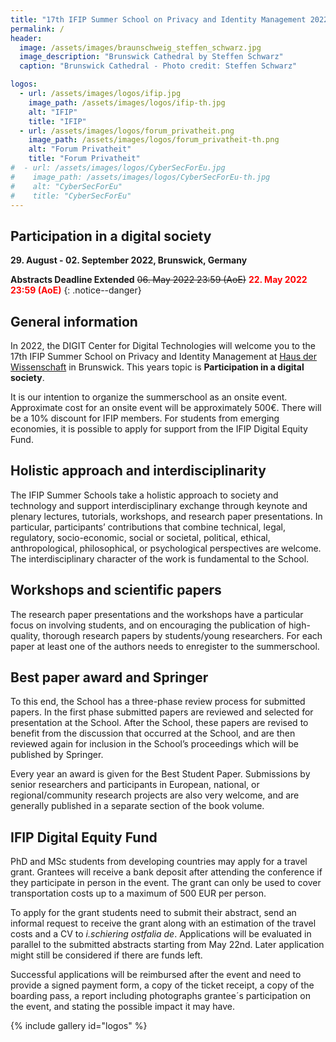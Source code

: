 ```yaml
---
title: "17th IFIP Summer School on Privacy and Identity Management 2022"
permalink: /
header:
  image: /assets/images/braunschweig_steffen_schwarz.jpg
  image_description: "Brunswick Cathedral by Steffen Schwarz"
  caption: "Brunswick Cathedral - Photo credit: Steffen Schwarz"

logos:
  - url: /assets/images/logos/ifip.jpg
    image_path: /assets/images/logos/ifip-th.jpg
    alt: "IFIP"
    title: "IFIP"
  - url: /assets/images/logos/forum_privatheit.png
    image_path: /assets/images/logos/forum_privatheit-th.png
    alt: "Forum Privatheit"
    title: "Forum Privatheit"
#  - url: /assets/images/logos/CyberSecForEu.jpg
#    image_path: /assets/images/logos/CyberSecForEu-th.jpg
#    alt: "CyberSecForEu"
#    title: "CyberSecForEu"
---
```


## Participation in a digital society
**29. August - 02. September 2022, Brunswick, Germany**

**Abstracts Deadline Extended**	~~06. May 2022 23:59 (AoE)~~ <span style="color: red">**22. May 2022 23:59 (AoE)**</span>
{: .notice--danger}

## General information

In 2022, the DIGIT Center for Digital Technologies will welcome you to the 17th IFIP Summer School on Privacy and Identity Management at [Haus der Wissenschaft](https://www.hausderwissenschaft.org/) in Brunswick. This years topic is **Participation in a digital society**. 

It is our intention to organize the summerschool as an onsite event. Approximate cost for an onsite event will be approximately 500€. There will be a 10% discount for IFIP members. For students from emerging economies, it is possible to apply for support from the IFIP Digital Equity Fund.


## Holistic approach and interdisciplinarity

The IFIP Summer Schools take a holistic approach to society and technology and support interdisciplinary exchange through keynote and plenary lectures, tutorials, workshops, and research paper presentations. In particular, participants’ contributions that combine technical, legal, regulatory, socio-economic, social or societal, political, ethical, anthropological, philosophical, or psychological perspectives are welcome. The interdisciplinary character of the work is fundamental to the School.

## Workshops and scientific papers

The research paper presentations and the workshops have a particular focus on involving students, and on encouraging the publication of high-quality, thorough research papers by students/young researchers. For each paper at least one of the authors needs to enregister to the summerschool.

## Best paper award and Springer

To this end, the School has a three-phase review process for submitted papers. In the first phase submitted papers are reviewed and selected for presentation at the School. After the School, these papers are revised to benefit from the discussion that occurred at the School, and are then reviewed again for inclusion in the School’s proceedings which will be published by Springer.

Every year an award is given for the Best Student Paper. Submissions by senior researchers and participants in European, national, or regional/community research projects are also very welcome, and are generally published in a separate section of the book volume.

## IFIP Digital Equity Fund

PhD and MSc students from developing countries may apply for a travel grant. Grantees will receive a bank deposit after attending the conference if they participate in person in the event. The grant can only be used to cover transportation costs up to a maximum of 500 EUR per person.

To apply for the grant students need to submit their abstract, send an informal request to receive the grant along with an estimation of the travel costs and a CV to _i.schiering <at> ostfalia <dot> de_. Applications will be evaluated in parallel to the submitted abstracts starting from May 22nd. Later application might still be considered if there are funds left.

Successful applications will be reimbursed after the event and need to provide a signed payment form, a copy of the ticket receipt, a copy of the boarding pass, a report including photographs grantee´s participation on the event, and stating the possible impact it may have. 

{% include gallery id="logos" %}
